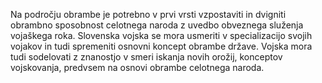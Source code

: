 Na področju obrambe je potrebno v prvi vrsti vzpostaviti in  dvigniti obrambno sposobnost celotnega naroda z uvedbo obveznega služenja vojaškega roka. Slovenska vojska se mora usmeriti v specializacijo svojih vojakov in tudi spremeniti osnovni koncept obrambe države. Vojska mora tudi sodelovati z znanostjo v smeri iskanja novih orožij, konceptov vojskovanja, predvsem na osnovi obrambe celotnega naroda.
